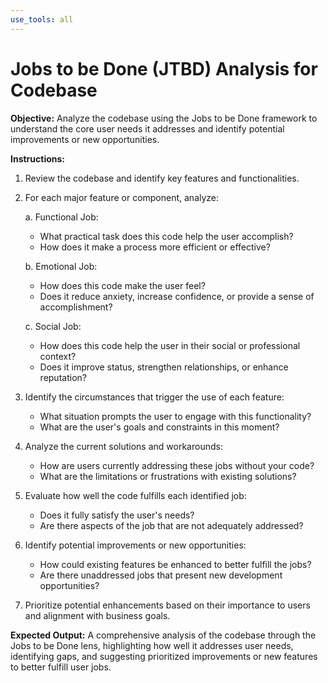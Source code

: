 ```yaml
---
use_tools: all
---
```

# Jobs to be Done (JTBD) Analysis for Codebase

**Objective:** Analyze the codebase using the Jobs to be Done framework to understand the core user needs it addresses and identify potential improvements or new opportunities.

**Instructions:**

1. Review the codebase and identify key features and functionalities.

2. For each major feature or component, analyze:

   a. Functional Job:
      - What practical task does this code help the user accomplish?
      - How does it make a process more efficient or effective?

   b. Emotional Job:
      - How does this code make the user feel?
      - Does it reduce anxiety, increase confidence, or provide a sense of accomplishment?

   c. Social Job:
      - How does this code help the user in their social or professional context?
      - Does it improve status, strengthen relationships, or enhance reputation?

3. Identify the circumstances that trigger the use of each feature:
   - What situation prompts the user to engage with this functionality?
   - What are the user's goals and constraints in this moment?

4. Analyze the current solutions and workarounds:
   - How are users currently addressing these jobs without your code?
   - What are the limitations or frustrations with existing solutions?

5. Evaluate how well the code fulfills each identified job:
   - Does it fully satisfy the user's needs?
   - Are there aspects of the job that are not adequately addressed?

6. Identify potential improvements or new opportunities:
   - How could existing features be enhanced to better fulfill the jobs?
   - Are there unaddressed jobs that present new development opportunities?

7. Prioritize potential enhancements based on their importance to users and alignment with business goals.

**Expected Output:** A comprehensive analysis of the codebase through the Jobs to be Done lens, highlighting how well it addresses user needs, identifying gaps, and suggesting prioritized improvements or new features to better fulfill user jobs.
